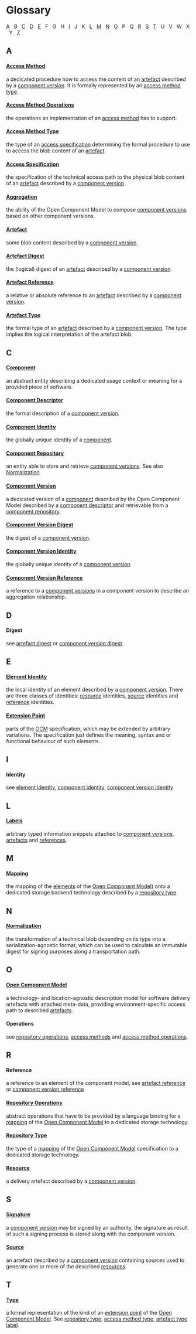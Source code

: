 # Glossary

[A](#a) &nbsp; B &nbsp; [C](#c) &nbsp; [D](#d) &nbsp; [E](#e) &nbsp; F &nbsp; G &nbsp; H &nbsp; [I](#i) &nbsp; J &nbsp; K &nbsp; [L](#l) &nbsp; [M](#m) &nbsp; [N](#n) &nbsp; [O](#o) &nbsp; P &nbsp; Q &nbsp; [R](#r) &nbsp; [S](#s) &nbsp; [T](#t) &nbsp; U &nbsp; V &nbsp; W &nbsp; X &nbsp; Y &nbsp; Z

## A


#### [Access Method](specification/elements/README.md#artefact-access)<a id="accmeth"/>
a dedicated procedure how to access the content of an [artefact](#artefact) 
described by a [component version](#compvers). It is formally represented by an
[access method type](#acctype).

#### [Access Method Operations](specification/operations/README.md#access-method-operations)<a id="accmethops"/>
the operations an implementation of an [access method](#accmeth) has to support.

#### [Access Method Type](specification/formats/types.md#access-method-types)<a id="acctype"/>
the type of an [access specification](#accspec) determining the formal procedure
to use to access the blob content of an [artefact](#artefact).

#### [Access Specification](specification/elements/README.md#artefact-access)<a id="accspec"/>
the specification of the technical access path to the physical blob content of
an [artefact](#artefact) described by a [component version](#compvers).

#### [Aggregation](specification/elements/README.md#aggregation)<a id="aggregation"/>
the ability of the Open Component Model to compose [component versions](#compvers)
based on other component versions.

#### [Artefact](specification/elements/README.md#artefacts)<a id="artefact"/>
some blob content described  by a [component version](#component-version).

#### [Artefact Digest](specification/elements/README.md#digest-info)<a id="artdigest"/>
the (logical) digest of an [artefact](#artefact) described by a [component version](#component-version).

#### [Artefact Reference](specification/elements/README.md#artefact-references)<a id="artref"/>
a relative or absolute reference to an [artefact](#artefact) described by a 
[component version](#compvers).

#### [Artefact Type](specification/formats/types.md#artefact-types)<a id="arttype"/>
the formal type of an [artefact](#artefact) described by a
[component version](#compvers). The type implies the logical interpretation of
the artefact blob.

## C

#### [Component](specification/elements/README.md#components)<a id="component"/>
an abstract entity describing a dedicated usage context or
meaning for a provided piece of software.

#### [Component Descriptor](specification/elements/README.md#component-descriptor)<a id="compdesc"/>
the formal description of a [component version](#compvers).


#### [Component Identity](specification/elements/README.md#components)<a id="compid"/>
the globally unique identity of a [component](#component).

#### [Component Repository](specification/elements/README.md#repositories)<a id="comprep"/>
an entity able to store and retrieve [component versions](#compvers). See also [Normalization](#norm)

#### [Component Version](specification/elements/README.md#component-versions)<a id="compvers"/>
a dedicated version of a [component](#component) described by the Open Component Model
described by a [component descriptor](#compdesc) and retrievable from
a [component repository](#comprep).

#### [Component Version Digest](specification/elements/README.md#signatures)<a id="compdigest"/>
the digest of a [component version](#compvers).

#### [Component Version Identity](specification/elements/README.md#component-versions)<a id="compversid"/>
the globally unique identity of a [component version](#compvers).

#### [Component Version Reference](specification/elements/README.md#aggregation)<a id="compref"/>
a reference to a [component versions](#compvers) in a component version to
describe an aggregation relationship..

## D

#### Digest <a id="digest"/>
see [artefact digest](#artdigest) or [component version digest](#compdigest).

## E

#### [Element Identity](specification/elements/README.md#identities)<a id="elemid"/>
the local identity of an element described by a [component version](#compvers).
There are three classes of identities: [resource](#resource) identities, [source](#source) identities and 
[reference](#compref) identities.

#### [Extension Point](specification/extensionpoints/README.md)<a id="ext"/>
parts of the [OCM](#ocm) specification, which may be extended by arbitrary 
variations. The specification just defines the meaning, syntax and or functional
behaviour of such elements.

## I

#### Identity<a id="identity"/>
see [element identity](#elemid), [component identity](#compid), [component version identity](#compversid)

## L

#### [Labels](specification/elements/README.md#labels)<a id="labels"/>
arbitrary typed information snippets attached to [component versions](#compvers),
[artefacts](#artefacts) and [references](#compref).

## M

#### [Mapping](specification/operations/README.md)<a id="mapping"/>
the mapping of the [elements](specification/elements/README.md) of the
[Open Component Model)](#ocm) onto a dedicated storage backend technology
described by a [repository type](#repotype).

## N

#### [Normalization](specification/formats/normalization_format.md)<a id="norm"/>
the transformation of a technical blob depending on its type into a
serialization-agnostic format, which can be used to calculate an immutable
digest for signing purposes along a transportation path.

## O

#### [Open Component Model](../README.md)<a id="ocm"/>
a technology- and location-agnostic description model for software delivery
artefacts with attached meta-data, providing environment-specific access
path to described [artefacts](#artefact).

#### Operations <a id="ops"/>
see [repository operations](#repops), [access methods](#accmeth) and
[access method operations](#accmethops).

## R

#### Reference <a id="ref"/>
a reference to an element of the component model, see [artefact reference](#artref)
or [component version reference](#compref)

#### [Repository Operations](specification/operations/README.md#repository-operations)<a id="repops"/>
abstract operations that have to be provided by a language binding for a
[mapping](#mapping) of the [Open Component Model](#ocm) to a dedicated storage
technology.

#### [Repository Type](specification/formats/types.md#repository-types)<a id="repoptype"/>
the type of a [mapping](#mapping) of the [Open Component Model](#ocm) specification
to a dedicated storage technology.

#### [Resource](specification/elements/README.md#resources)<a id="resource"/>
a delivery artefact described by a [component version](#compvers). 

## S

#### [Signature](specification/elements/README.md#signatures)<a id="signature"/>
a [component version](#compvers) may be signed by an authority, the signature as
result of such a signing process is stored along with the component version.

#### [Source](specification/elements/README.md#sources)<a id="source"/>
an artefact described by a [component version](#compvers) containing sources
used to generate one or more of the described [resources](#resource).

## T

#### [Type](specification/formats/types.md)<a id="type"/>
a formal representation of the kind of an [extension point](#ext) of the
[Open Component Model](#ocm). See [repository type](#repotype),
[access method type](#acctype), [artefact type](#arttype) [label](#label).